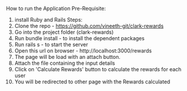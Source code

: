 How to run the Application
Pre-Requisite:
  1. install Ruby and Rails
Steps:
  1. Clone the repo - https://github.com/vineeth-git/clark-rewards
  2. Go into the project folder (clark-rewards)
  3. Run bundle install - to install the dependent packages
  4. Run rails s - to start the server
  5. Open this url on browser - http://localhost:3000/rewards
  6. The page will be load with an attach button.
  7. Attach the file containing the input details
  8. Click on 'Calculate Rewards' button to calculate the rewards for each user
  9. You will be redirected to other page with the Rewards calculated
